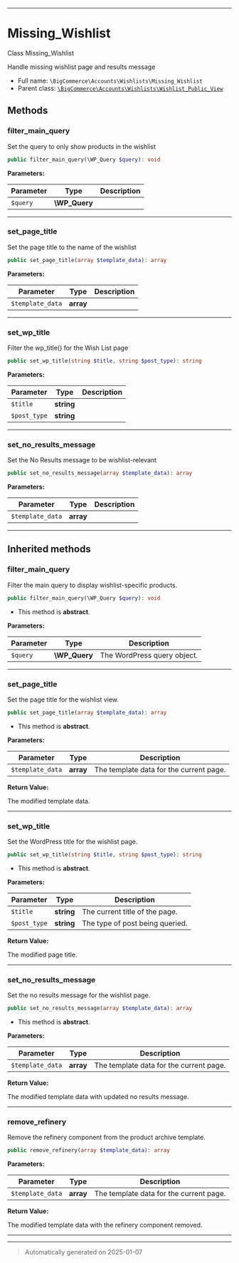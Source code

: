 ***

# Missing_Wishlist

Class Missing_Wishlist

Handle missing wishlist page and results message

* Full name: `\BigCommerce\Accounts\Wishlists\Missing_Wishlist`
* Parent class: [`\BigCommerce\Accounts\Wishlists\Wishlist_Public_View`](./classes/BigCommerce/Accounts/Wishlists/Wishlist_Public_View.md)




## Methods


### filter_main_query

Set the query to only show products in the wishlist

```php
public filter_main_query(\WP_Query $query): void
```








**Parameters:**

| Parameter | Type | Description |
|-----------|------|-------------|
| `$query` | **\WP_Query** |  |





***

### set_page_title

Set the page title to the name of the wishlist

```php
public set_page_title(array $template_data): array
```








**Parameters:**

| Parameter | Type | Description |
|-----------|------|-------------|
| `$template_data` | **array** |  |





***

### set_wp_title

Filter the wp_title() for the Wish List page

```php
public set_wp_title(string $title, string $post_type): string
```








**Parameters:**

| Parameter | Type | Description |
|-----------|------|-------------|
| `$title` | **string** |  |
| `$post_type` | **string** |  |





***

### set_no_results_message

Set the No Results message to be wishlist-relevant

```php
public set_no_results_message(array $template_data): array
```








**Parameters:**

| Parameter | Type | Description |
|-----------|------|-------------|
| `$template_data` | **array** |  |





***


## Inherited methods


### filter_main_query

Filter the main query to display wishlist-specific products.

```php
public filter_main_query(\WP_Query $query): void
```




* This method is **abstract**.



**Parameters:**

| Parameter | Type | Description |
|-----------|------|-------------|
| `$query` | **\WP_Query** | The WordPress query object. |





***

### set_page_title

Set the page title for the wishlist view.

```php
public set_page_title(array $template_data): array
```




* This method is **abstract**.



**Parameters:**

| Parameter | Type | Description |
|-----------|------|-------------|
| `$template_data` | **array** | The template data for the current page. |


**Return Value:**

The modified template data.




***

### set_wp_title

Set the WordPress title for the wishlist page.

```php
public set_wp_title(string $title, string $post_type): string
```




* This method is **abstract**.



**Parameters:**

| Parameter | Type | Description |
|-----------|------|-------------|
| `$title` | **string** | The current title of the page. |
| `$post_type` | **string** | The type of post being queried. |


**Return Value:**

The modified page title.




***

### set_no_results_message

Set the no results message for the wishlist page.

```php
public set_no_results_message(array $template_data): array
```




* This method is **abstract**.



**Parameters:**

| Parameter | Type | Description |
|-----------|------|-------------|
| `$template_data` | **array** | The template data for the current page. |


**Return Value:**

The modified template data with updated no results message.




***

### remove_refinery

Remove the refinery component from the product archive template.

```php
public remove_refinery(array $template_data): array
```








**Parameters:**

| Parameter | Type | Description |
|-----------|------|-------------|
| `$template_data` | **array** | The template data for the current page. |


**Return Value:**

The modified template data with the refinery component removed.




***


***
> Automatically generated on 2025-01-07
